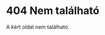 <!-- ======================================================================
--- Search engine
title:          404 Nem található
keywords:       404, hiba
description:    A kért oldal nem található.
--- Menu system
order:          
text:           
hidden:         true
umbel:          false
--- Page properties
id:             
document:       
layout:         
searchable:     false
======================================================================= -->

# 404 Nem található

A kért oldal nem található.
